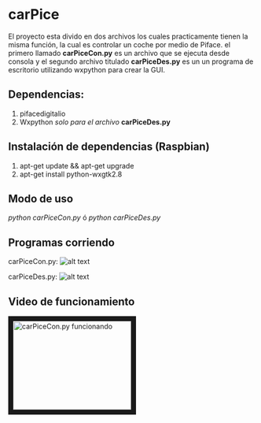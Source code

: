 # carPice
El proyecto esta divido en dos archivos los cuales practicamente tienen la misma función, la cual es controlar un coche por medio de Piface. el primero llamado **carPiceCon.py** es un archivo que se ejecuta desde consola y el segundo archivo titulado **carPiceDes.py** es un un programa de escritorio utilizando wxpython para crear la GUI.

## Dependencias:
1. pifacedigitalio
2. Wxpython *solo para el archivo* **carPiceDes.py**

## Instalación de dependencias (Raspbian)
1. apt-get update && apt-get upgrade
2. apt-get install python-wxgtk2.8

## Modo de uso
*python carPiceCon.py* ó *python carPiceDes.py*

## Programas corriendo
carPiceCon.py:
![alt text](https://dl.dropboxusercontent.com/u/12001689/carPiceCon.png "carPiCon.py corriendo")

carPiceDes.py:
![alt text](https://dl.dropboxusercontent.com/u/12001689/carPiceDes.png "carPiDes.py corriendo")

## Video de funcionamiento
<a href="http://www.youtube.com/watch?feature=player_embedded&v=UuVHq9Ml5Rc
" target="_blank"><img src="http://img.youtube.com/vi/UuVHq9Ml5Rc/0.jpg" 
alt="carPiceCon.py funcionando" width="240" height="180" border="10" /></a>